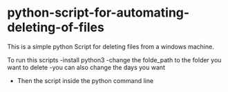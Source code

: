 # python-script-for-automating-deleting-of-files
This is a simple python Script for deleting files from a windows machine.

To run this scripts 
   -install python3
   -change the folde_path to the folder you want to delete
   -you can also change the days you want 
   - Then the script inside the python command line
